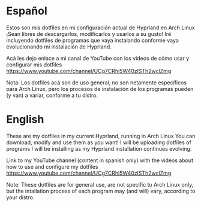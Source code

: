 # Español

Estos son mis dotfiles en mi configuración actual de Hyprland en Arch Linux
¡Sean libres de descargarlos, modificarlos y usarlos a su gusto!
Iré incluyendo dotfiles de programas que vaya instalando conforme vaya evolucionando mi instalación de Hyprland.

Acá les dejo enlace a mi canal de YouTube con los videos de cómo usar y configurar mis dotfiles 
https://www.youtube.com/channel/UCg7CRhi5W40zlSTh2wclZmg

Nota: Los dotfiles acá son de uso general, no son netamente específicos para Arch Linux, pero los procesos de instalación de los programas pueden (y van) a variar, conforme a tu distro.

# English
These are my dotfiles in my current Hyprland, running in Arch Linux
You can download, modify and use them as you want!
I will be uploading dotfiles of programs I will be installing as my Hyprland installation continues evolving.

Link to my YouTube channel (content in spanish only) with the videos about how to use and configure my dotfiles
https://www.youtube.com/channel/UCg7CRhi5W40zlSTh2wclZmg

Note: These dotfiles are for general use, are not specific to Arch Linux only, but the intallation process of each program may (and will) vary, according to your distro.
